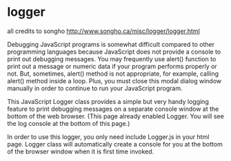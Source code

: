 

# logger

all credits to songho
http://www.songho.ca/misc/logger/logger.html

Debugging JavaScript programs is somewhat difficult compared to other programming languages because JavaScript does not provide a console to print out debugging messages. You may frequently use alert() function to print out a message or numeric data if your program performs properly or not. But, sometimes, alert() method is not appropriate, for example, calling alert() method inside a loop. Plus, you must close this modal dialog window manually in order to continue to run your JavaScript program.

This JavaScript Logger class provides a simple but very handy logging feature to print debugging messages on a separate console window at the bottom of the web browser. (This page already enabled Logger. You will see the log console at the bottom of this page.)

In order to use this logger, you only need include Logger.js in your html page. Logger class will automatically create a console for you at the bottom of the browser window when it is first time invoked.
